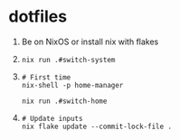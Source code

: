# dotfiles

1. Be on NixOS or install nix with flakes

2. ```
   nix run .#switch-system
   ```

3. ```
   # First time
   nix-shell -p home-manager

   nix run .#switch-home
   ```

4. ```
   # Update inputs
   nix flake update --commit-lock-file .
   ```
